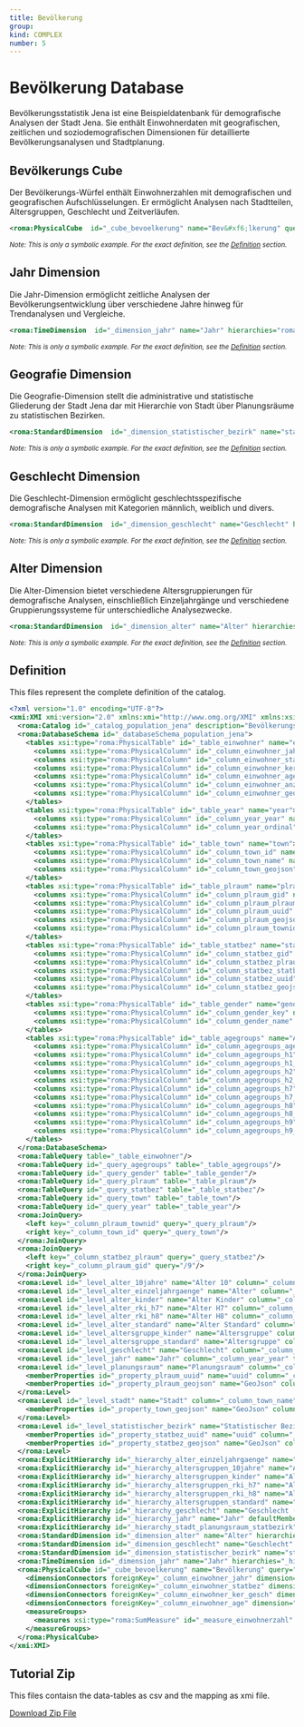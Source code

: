 ```yaml
---
title: Bevölkerung
group: 
kind: COMPLEX
number: 5
---
```

# Bevölkerung Database

Bevölkerungsstatistik Jena ist eine Beispieldatenbank für demografische Analysen der Stadt Jena.
Sie enthält Einwohnerdaten mit geografischen, zeitlichen und soziodemografischen Dimensionen
für detaillierte Bevölkerungsanalysen und Stadtplanung.


## Bevölkerungs Cube

Der Bevölkerungs-Würfel enthält Einwohnerzahlen mit demografischen und geografischen Aufschlüsselungen.
Er ermöglicht Analysen nach Stadtteilen, Altersgruppen, Geschlecht und Zeitverläufen.


```xml
<roma:PhysicalCube  id="_cube_bevoelkerung" name="Bev&#xf6;lkerung" query="/2"/>

```
*<small>Note: This is only a symbolic example. For the exact definition, see the [Definition](#definition) section.</small>*
## Jahr Dimension

Die Jahr-Dimension ermöglicht zeitliche Analysen der Bevölkerungsentwicklung
über verschiedene Jahre hinweg für Trendanalysen und Vergleiche.


```xml
<roma:TimeDimension  id="_dimension_jahr" name="Jahr" hierarchies="roma:ExplicitHierarchy _hierarchy_jahr"/>

```
*<small>Note: This is only a symbolic example. For the exact definition, see the [Definition](#definition) section.</small>*
## Geografie Dimension

Die Geografie-Dimension stellt die administrative und statistische Gliederung
der Stadt Jena dar mit Hierarchie von Stadt über Planungsräume zu statistischen Bezirken.


```xml
<roma:StandardDimension  id="_dimension_statistischer_bezirk" name="statistischer Bezirk" hierarchies="roma:ExplicitHierarchy _hierarchy_stadt_planungsraum_statbezirk"/>

```
*<small>Note: This is only a symbolic example. For the exact definition, see the [Definition](#definition) section.</small>*
## Geschlecht Dimension

Die Geschlecht-Dimension ermöglicht geschlechtsspezifische demografische Analysen
mit Kategorien männlich, weiblich und divers.


```xml
<roma:StandardDimension  id="_dimension_geschlecht" name="Geschlecht" hierarchies="roma:ExplicitHierarchy _hierarchy_geschlecht"/>

```
*<small>Note: This is only a symbolic example. For the exact definition, see the [Definition](#definition) section.</small>*
## Alter Dimension

Die Alter-Dimension bietet verschiedene Altersgruppierungen für demografische Analysen,
einschließlich Einzeljahrgänge und verschiedene Gruppierungssysteme für unterschiedliche Analysezwecke.


```xml
<roma:StandardDimension  id="_dimension_alter" name="Alter" hierarchies="roma:ExplicitHierarchy _hierarchy_alter_einzeljahrgaenge roma:ExplicitHierarchy _hierarchy_altersgruppen_standard roma:ExplicitHierarchy _hierarchy_altersgruppen_kinder roma:ExplicitHierarchy _hierarchy_altersgruppen_rki_h7 roma:ExplicitHierarchy _hierarchy_altersgruppen_rki_h8 roma:ExplicitHierarchy _hierarchy_altersgruppen_10jahre"/>

```
*<small>Note: This is only a symbolic example. For the exact definition, see the [Definition](#definition) section.</small>*

## Definition

This files represent the complete definition of the catalog.

```xml
<?xml version="1.0" encoding="UTF-8"?>
<xmi:XMI xmi:version="2.0" xmlns:xmi="http://www.omg.org/XMI" xmlns:xsi="http://www.w3.org/2001/XMLSchema-instance" xmlns:roma="https://www.daanse.org/spec/org.eclipse.daanse.rolap.mapping">
  <roma:Catalog id="_catalog_population_jena" description="Bevölkerungsstatistik Jena - EMF Version" name="Bevölkerung" cubes="_cube_bevoelkerung" dbschemas="_databaseSchema_population_jena"/>
  <roma:DatabaseSchema id="_databaseSchema_population_jena">
    <tables xsi:type="roma:PhysicalTable" id="_table_einwohner" name="einwohner">
      <columns xsi:type="roma:PhysicalColumn" id="_column_einwohner_jahr" name="JAHR" type="Integer"/>
      <columns xsi:type="roma:PhysicalColumn" id="_column_einwohner_statbez" name="STATBEZ" type="Integer"/>
      <columns xsi:type="roma:PhysicalColumn" id="_column_einwohner_ker_gesch" name="KER_GESCH"/>
      <columns xsi:type="roma:PhysicalColumn" id="_column_einwohner_age" name="AGE" type="Integer"/>
      <columns xsi:type="roma:PhysicalColumn" id="_column_einwohner_anzahl" name="Anzahl" type="Integer"/>
      <columns xsi:type="roma:PhysicalColumn" id="_column_einwohner_geojson" name="GEOJSON"/>
    </tables>
    <tables xsi:type="roma:PhysicalTable" id="_table_year" name="year">
      <columns xsi:type="roma:PhysicalColumn" id="_column_year_year" name="year" type="Integer"/>
      <columns xsi:type="roma:PhysicalColumn" id="_column_year_ordinal" name="ordinal" type="Integer"/>
    </tables>
    <tables xsi:type="roma:PhysicalTable" id="_table_town" name="town">
      <columns xsi:type="roma:PhysicalColumn" id="_column_town_id" name="id" type="Integer"/>
      <columns xsi:type="roma:PhysicalColumn" id="_column_town_name" name="name"/>
      <columns xsi:type="roma:PhysicalColumn" id="_column_town_geojson" name="geojson"/>
    </tables>
    <tables xsi:type="roma:PhysicalTable" id="_table_plraum" name="plraum">
      <columns xsi:type="roma:PhysicalColumn" id="_column_plraum_gid" name="gid" type="Integer"/>
      <columns xsi:type="roma:PhysicalColumn" id="_column_plraum_plraum" name="plraum"/>
      <columns xsi:type="roma:PhysicalColumn" id="_column_plraum_uuid" name="uuid"/>
      <columns xsi:type="roma:PhysicalColumn" id="_column_plraum_geojson" name="geojson"/>
      <columns xsi:type="roma:PhysicalColumn" id="_column_plraum_townid" name="townid" type="Integer"/>
    </tables>
    <tables xsi:type="roma:PhysicalTable" id="_table_statbez" name="statbez">
      <columns xsi:type="roma:PhysicalColumn" id="_column_statbez_gid" name="gid" type="Integer"/>
      <columns xsi:type="roma:PhysicalColumn" id="_column_statbez_plraum" name="plraum" type="Integer"/>
      <columns xsi:type="roma:PhysicalColumn" id="_column_statbez_statbez_name" name="statbez_name"/>
      <columns xsi:type="roma:PhysicalColumn" id="_column_statbez_uuid" name="uuid"/>
      <columns xsi:type="roma:PhysicalColumn" id="_column_statbez_geojson" name="geojson"/>
    </tables>
    <tables xsi:type="roma:PhysicalTable" id="_table_gender" name="gender">
      <columns xsi:type="roma:PhysicalColumn" id="_column_gender_key" name="key"/>
      <columns xsi:type="roma:PhysicalColumn" id="_column_gender_name" name="name"/>
    </tables>
    <tables xsi:type="roma:PhysicalTable" id="_table_agegroups" name="AgeGroups">
      <columns xsi:type="roma:PhysicalColumn" id="_column_agegroups_age" name="Age" type="Integer"/>
      <columns xsi:type="roma:PhysicalColumn" id="_column_agegroups_h1" name="H1"/>
      <columns xsi:type="roma:PhysicalColumn" id="_column_agegroups_h1_order" name="H1_Order" type="Integer"/>
      <columns xsi:type="roma:PhysicalColumn" id="_column_agegroups_h2" name="H2"/>
      <columns xsi:type="roma:PhysicalColumn" id="_column_agegroups_h2_order" name="H2_Order" type="Integer"/>
      <columns xsi:type="roma:PhysicalColumn" id="_column_agegroups_h7" name="H7"/>
      <columns xsi:type="roma:PhysicalColumn" id="_column_agegroups_h7_order" name="H7_Order" type="Integer"/>
      <columns xsi:type="roma:PhysicalColumn" id="_column_agegroups_h8" name="H8"/>
      <columns xsi:type="roma:PhysicalColumn" id="_column_agegroups_h8_order" name="H8_Order" type="Integer"/>
      <columns xsi:type="roma:PhysicalColumn" id="_column_agegroups_h9" name="H9"/>
      <columns xsi:type="roma:PhysicalColumn" id="_column_agegroups_h9_order" name="H9_Order" type="Integer"/>
    </tables>
  </roma:DatabaseSchema>
  <roma:TableQuery table="_table_einwohner"/>
  <roma:TableQuery id="_query_agegroups" table="_table_agegroups"/>
  <roma:TableQuery id="_query_gender" table="_table_gender"/>
  <roma:TableQuery id="_query_plraum" table="_table_plraum"/>
  <roma:TableQuery id="_query_statbez" table="_table_statbez"/>
  <roma:TableQuery id="_query_town" table="_table_town"/>
  <roma:TableQuery id="_query_year" table="_table_year"/>
  <roma:JoinQuery>
    <left key="_column_plraum_townid" query="_query_plraum"/>
    <right key="_column_town_id" query="_query_town"/>
  </roma:JoinQuery>
  <roma:JoinQuery>
    <left key="_column_statbez_plraum" query="_query_statbez"/>
    <right key="_column_plraum_gid" query="/9"/>
  </roma:JoinQuery>
  <roma:Level id="_level_alter_10jahre" name="Alter 10" column="_column_agegroups_age"/>
  <roma:Level id="_level_alter_einzeljahrgaenge" name="Alter" column="_column_agegroups_age"/>
  <roma:Level id="_level_alter_kinder" name="Alter Kinder" column="_column_agegroups_age"/>
  <roma:Level id="_level_alter_rki_h7" name="Alter H7" column="_column_agegroups_age"/>
  <roma:Level id="_level_alter_rki_h8" name="Alter H8" column="_column_agegroups_age"/>
  <roma:Level id="_level_alter_standard" name="Alter Standard" column="_column_agegroups_age"/>
  <roma:Level id="_level_altersgruppe_kinder" name="Altersgruppe" column="_column_agegroups_h2" ordinalColumn="_column_agegroups_h2_order"/>
  <roma:Level id="_level_altersgruppe_standard" name="Altersgruppe" column="_column_agegroups_h1" ordinalColumn="_column_agegroups_h1_order"/>
  <roma:Level id="_level_geschlecht" name="Geschlecht" column="_column_gender_key" nameColumn="_column_gender_name"/>
  <roma:Level id="_level_jahr" name="Jahr" column="_column_year_year" type="TimeYears" ordinalColumn="_column_year_ordinal"/>
  <roma:Level id="_level_planungsraum" name="Planungsraum" column="_column_plraum_gid" nameColumn="_column_plraum_plraum" columnType="Integer">
    <memberProperties id="_property_plraum_uuid" name="uuid" column="_column_plraum_uuid"/>
    <memberProperties id="_property_plraum_geojson" name="GeoJson" column="_column_plraum_geojson"/>
  </roma:Level>
  <roma:Level id="_level_stadt" name="Stadt" column="_column_town_name">
    <memberProperties id="_property_town_geojson" name="GeoJson" column="_column_town_geojson"/>
  </roma:Level>
  <roma:Level id="_level_statistischer_bezirk" name="Statistischer Bezirk" column="_column_statbez_gid" nameColumn="_column_statbez_statbez_name" columnType="Integer">
    <memberProperties id="_property_statbez_uuid" name="uuid" column="_column_statbez_uuid"/>
    <memberProperties id="_property_statbez_geojson" name="GeoJson" column="_column_statbez_geojson"/>
  </roma:Level>
  <roma:ExplicitHierarchy id="_hierarchy_alter_einzeljahrgaenge" name="Alter (Einzeljahrgänge)" allMemberName="Alle Altersgruppen" primaryKey="_column_agegroups_age" query="_query_agegroups" levels="_level_alter_einzeljahrgaenge"/>
  <roma:ExplicitHierarchy id="_hierarchy_altersgruppen_10jahre" name="Altersgruppen (10-Jahres-Gruppen)" allMemberName="Alle Altersgruppen" primaryKey="_column_agegroups_age" query="_query_agegroups" levels="_level_alter_10jahre"/>
  <roma:ExplicitHierarchy id="_hierarchy_altersgruppen_kinder" name="Altersgruppen (Kinder)" allMemberName="Alle Altersgruppen" primaryKey="_column_agegroups_age" query="_query_agegroups" levels="_level_altersgruppe_kinder _level_alter_kinder"/>
  <roma:ExplicitHierarchy id="_hierarchy_altersgruppen_rki_h7" name="Altersgruppen (Systematik RKI H7)" allMemberName="Alle Altersgruppen" primaryKey="_column_agegroups_age" query="_query_agegroups" levels="_level_alter_rki_h7"/>
  <roma:ExplicitHierarchy id="_hierarchy_altersgruppen_rki_h8" name="Altersgruppen (Systematik RKI H8)" allMemberName="Alle Altersgruppen" primaryKey="_column_agegroups_age" query="_query_agegroups" levels="_level_alter_rki_h8"/>
  <roma:ExplicitHierarchy id="_hierarchy_altersgruppen_standard" name="Altersgruppen (Standard)" allMemberName="Alle Altersgruppen" primaryKey="_column_agegroups_age" query="_query_agegroups" levels="_level_altersgruppe_standard _level_alter_standard"/>
  <roma:ExplicitHierarchy id="_hierarchy_geschlecht" name="Geschlecht (m/w/d)" allMemberName="Alle Geschlechter" primaryKey="_column_gender_key" query="_query_gender" levels="_level_geschlecht"/>
  <roma:ExplicitHierarchy id="_hierarchy_jahr" name="Jahr" defaultMember="2023" hasAll="false" primaryKey="_column_year_year" query="_query_year" levels="_level_jahr"/>
  <roma:ExplicitHierarchy id="_hierarchy_stadt_planungsraum_statbezirk" name="Stadt - Planungsraum - statistischer Bezirk" allMemberName="Alle Gebiete" primaryKey="_column_statbez_gid" query="/10" levels="_level_stadt _level_planungsraum _level_statistischer_bezirk"/>
  <roma:StandardDimension id="_dimension_alter" name="Alter" hierarchies="_hierarchy_alter_einzeljahrgaenge _hierarchy_altersgruppen_standard _hierarchy_altersgruppen_kinder _hierarchy_altersgruppen_rki_h7 _hierarchy_altersgruppen_rki_h8 _hierarchy_altersgruppen_10jahre"/>
  <roma:StandardDimension id="_dimension_geschlecht" name="Geschlecht" hierarchies="_hierarchy_geschlecht"/>
  <roma:StandardDimension id="_dimension_statistischer_bezirk" name="statistischer Bezirk" hierarchies="_hierarchy_stadt_planungsraum_statbezirk"/>
  <roma:TimeDimension id="_dimension_jahr" name="Jahr" hierarchies="_hierarchy_jahr"/>
  <roma:PhysicalCube id="_cube_bevoelkerung" name="Bevölkerung" query="/2">
    <dimensionConnectors foreignKey="_column_einwohner_jahr" dimension="_dimension_jahr" overrideDimensionName="Jahr" id="_connector_jahr"/>
    <dimensionConnectors foreignKey="_column_einwohner_statbez" dimension="_dimension_statistischer_bezirk" overrideDimensionName="statistischer Bezirk" id="_connector_statistischer_bezirk"/>
    <dimensionConnectors foreignKey="_column_einwohner_ker_gesch" dimension="_dimension_geschlecht" overrideDimensionName="Geschlecht" id="_connector_geschlecht"/>
    <dimensionConnectors foreignKey="_column_einwohner_age" dimension="_dimension_alter" overrideDimensionName="Alter" id="_connector_alter"/>
    <measureGroups>
      <measures xsi:type="roma:SumMeasure" id="_measure_einwohnerzahl" name="Einwohnerzahl" formatString="#,###" column="_column_einwohner_anzahl"/>
    </measureGroups>
  </roma:PhysicalCube>
</xmi:XMI>

```



## Tutorial Zip
This files contaisn the data-tables as csv and the mapping as xmi file.

<a href="./zip/complex.population.jena.zip" download>Download Zip File</a>
